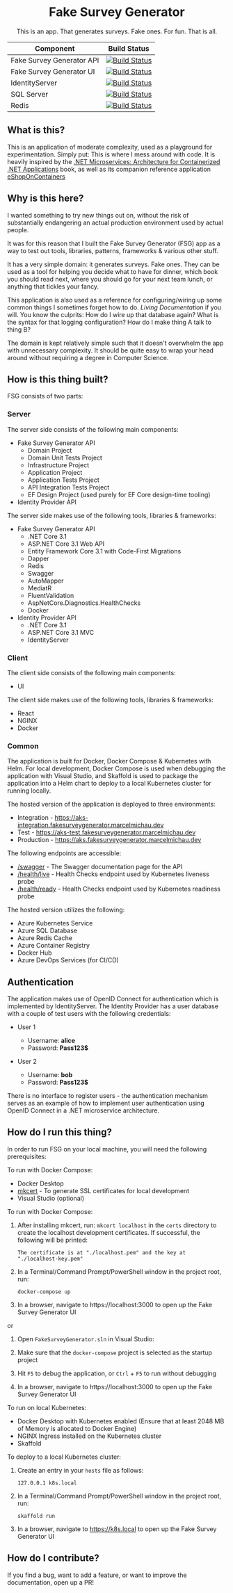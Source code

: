 <h1 align="center">
  Fake Survey Generator
</h1>

<p align="center">
This is an app. That generates surveys. Fake ones. For fun. That is all.
</p>

| Component                 | Build Status                                                                                                                                                                                                                                                                |
| ------------------------- | --------------------------------------------------------------------------------------------------------------------------------------------------------------------------------------------------------------------------------------------------------------------------- |
| Fake Survey Generator API | [![Build Status](https://dev.azure.com/marcelmichau-investec/fake-survey-generator/_apis/build/status/Fake%20Survey%20Generator%20API?branchName=master)](https://dev.azure.com/marcelmichau-investec/fake-survey-generator/_build/latest?definitionId=5&branchName=master) |
| Fake Survey Generator UI  | [![Build Status](https://dev.azure.com/marcelmichau-investec/fake-survey-generator/_apis/build/status/Fake%20Survey%20Generator%20UI?branchName=master)](https://dev.azure.com/marcelmichau-investec/fake-survey-generator/_build/latest?definitionId=6&branchName=master)  |
| IdentityServer            | [![Build Status](https://dev.azure.com/marcelmichau-investec/fake-survey-generator/_apis/build/status/IdentityServer?branchName=master)](https://dev.azure.com/marcelmichau-investec/fake-survey-generator/_build/latest?definitionId=7&branchName=master)                  |
| SQL Server                | [![Build Status](https://dev.azure.com/marcelmichau-investec/fake-survey-generator/_apis/build/status/SQL%20Server?branchName=master)](https://dev.azure.com/marcelmichau-investec/fake-survey-generator/_build/latest?definitionId=9&branchName=master)                    |
| Redis                     | [![Build Status](https://dev.azure.com/marcelmichau-investec/fake-survey-generator/_apis/build/status/Redis?branchName=master)](https://dev.azure.com/marcelmichau-investec/fake-survey-generator/_build/latest?definitionId=8&branchName=master)                           |

## What is this?

This is an application of moderate complexity, used as a playground for experimentation. Simply put: This is where I mess around with code. It is heavily inspired by the [.NET Microservices: Architecture for Containerized .NET Applications](https://docs.microsoft.com/en-us/dotnet/architecture/microservices/) book, as well as its companion reference application [eShopOnContainers](https://github.com/dotnet-architecture/eShopOnContainers)

## Why is this here?

I wanted something to try new things out on, without the risk of substantially endangering an actual production environment used by actual people.

It was for this reason that I built the Fake Survey Generator (FSG) app as a way to test out tools, libraries, patterns, frameworks & various other stuff.

It has a very simple domain: it generates surveys. Fake ones. They can be used as a tool for helping you decide what to have for dinner, which book you should read next, where you should go for your next team lunch, or anything that tickles your fancy.

This application is also used as a reference for configuring/wiring up some common things I sometimes forget how to do. _Living Documentation_ if you will. You know the culprits: How do I wire up that database again? What is the syntax for that logging configuration? How do I make thing A talk to thing B?

The domain is kept relatively simple such that it doesn't overwhelm the app with unnecessary complexity. It should be quite easy to wrap your head around without requiring a degree in Computer Science.

## How is this thing built?

FSG consists of two parts:

### Server

The server side consists of the following main components:

- Fake Survey Generator API
  - Domain Project
  - Domain Unit Tests Project
  - Infrastructure Project
  - Application Project
  - Application Tests Project
  - API Integration Tests Project
  - EF Design Project (used purely for EF Core design-time tooling)
- Identity Provider API

The server side makes use of the following tools, libraries & frameworks:

- Fake Survey Generator API
  - .NET Core 3.1
  - ASP.NET Core 3.1 Web API
  - Entity Framework Core 3.1 with Code-First Migrations
  - Dapper
  - Redis
  - Swagger
  - AutoMapper
  - MediatR
  - FluentValidation
  - AspNetCore.Diagnostics.HealthChecks
  - Docker
- Identity Provider API
  - .NET Core 3.1
  - ASP.NET Core 3.1 MVC
  - IdentityServer

### Client

The client side consists of the following main components:

- UI

The client side makes use of the following tools, libraries & frameworks:

- React
- NGINX
- Docker

### Common

The application is built for Docker, Docker Compose & Kubernetes with Helm. For local development, Docker Compose is used when debugging the application with Visual Studio, and Skaffold is used to package the application into a Helm chart to deploy to a local Kubernetes cluster for running locally.

The hosted version of the application is deployed to three environments:

- Integration - https://aks-integration.fakesurveygenerator.marcelmichau.dev
- Test - https://aks-test.fakesurveygenerator.marcelmichau.dev
- Production - https://aks.fakesurveygenerator.marcelmichau.dev

The following endpoints are accessible:

- [/swagger](https://aks.fakesurveygenerator.marcelmichau.dev/swagger/index.html) - The Swagger documentation page for the API
- [/health/live](https://aks.fakesurveygenerator.marcelmichau.dev/health/live) - Health Checks endpoint used by Kubernetes liveness probe
- [/health/ready](https://aks.fakesurveygenerator.marcelmichau.dev/health/ready) - Health Checks endpoint used by Kubernetes readiness probe

The hosted version utilizes the following:

- Azure Kubernetes Service
- Azure SQL Database
- Azure Redis Cache
- Azure Container Registry
- Docker Hub
- Azure DevOps Services (for CI/CD)

## Authentication

The application makes use of OpenID Connect for authentication which is implemented by IdentityServer. The Identity Provider has a user database with a couple of test users with the following credentials:

- User 1

  - Username: **alice**
  - Password: **Pass123\$**

- User 2

  - Username: **bob**
  - Password: **Pass123\$**

There is no interface to register users - the authentication mechanism serves as an example of how to implement user authentication using OpenID Connect in a .NET microservice architecture.

## How do I run this thing?

In order to run FSG on your local machine, you will need the following prerequisites:

To run with Docker Compose:

- Docker Desktop
- [mkcert](https://github.com/FiloSottile/mkcert) - To generate SSL certificates for local development
- Visual Studio (optional)

To run with Docker Compose:

1. After installing mkcert, run: `mkcert localhost` in the `certs` directory to create the localhost development certificates. If successful, the following will be printed:

   `The certificate is at "./localhost.pem" and the key at "./localhost-key.pem"`

2. In a Terminal/Command Prompt/PowerShell window in the project root, run:

   `docker-compose up`

3. In a browser, navigate to https://localhost:3000 to open up the Fake Survey Generator UI

or

1. Open `FakeSurveyGenerator.sln` in Visual Studio:

2. Make sure that the `docker-compose` project is selected as the startup project

3. Hit `F5` to debug the application, or `Ctrl` + `F5` to run without debugging

4. In a browser, navigate to https://localhost:3000 to open up the Fake Survey Generator UI

To run on local Kubernetes:

- Docker Desktop with Kubernetes enabled (Ensure that at least 2048 MB of Memory is allocated to Docker Engine)
- NGINX Ingress installed on the Kubernetes cluster
- Skaffold

To deploy to a local Kubernetes cluster:

1. Create an entry in your `hosts` file as follows:

   `127.0.0.1 k8s.local`

2. In a Terminal/Command Prompt/PowerShell window in the project root, run:

   `skaffold run`

3. In a browser, navigate to https://k8s.local to open up the Fake Survey Generator UI

## How do I contribute?

If you find a bug, want to add a feature, or want to improve the documentation, open up a PR!
